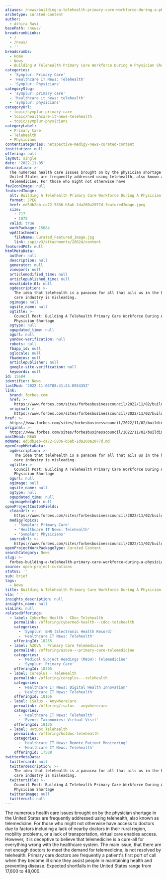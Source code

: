 ```yaml
---
aliases: /news/building-a-telehealth-primary-care-workforce-during-a-physician-shortage
archetype: curated-content
author:
  - Athira Ravi
basePath: /news/
breadcrumbLinks:
  - /
  - /news/
  - ''
breadcrumbs:
  - Home
  - News
  - Building A Telehealth Primary Care Workforce During A Physician Shortage
categories:
  - 'Symplur: Primary Care'
  - 'Healthcare IT News: Telehealth'
  - 'Symplur: Physicians'
categorySlug:
  - 'symplur: primary care'
  - 'healthcare it news: telehealth'
  - 'symplur: physicians'
categoryUrl:
  - topic/symplur-primary-care
  - topic/healthcare-it-news-telehealth
  - topic/symplur-physicians
categoryLabel:
  - Primary Care
  - Telehealth
  - Physicians
contentCategories: netspective-medigy-news-curated-content
institution: null
offering: null
layOut: single
date: '2022-11-05'
description: >-
  The numerous health care issues brought on by the physician shortage in the
  United States are frequently addressed using telehealth, also known as
  telemedicine. For those who might not otherwise have 
favIconImage: null
featuredImage:
  alt: Building A Telehealth Primary Care Workforce During A Physician Shortage
  format: JPEG
  href: ed5db2eb-ca72-5836-b5ab-1da260a2077d-featuredImage.jpeg
  size:
    - 717
    - 1075
  valid: true
  workPackage: 15684
  wpAttachment:
    fileName: Curated_Featured_Image.jpg
    link: /api/v3/attachments/28624/content
featuredPdf: null
htmlMetaData:
  author: null
  description: null
  generator: null
  viewport: null
  articlemodified_time: null
  articlepublished_time: null
  msvalidate.01: null
  ogdescription: >-
    The idea that telehealth is a panacea for all that ails us in the health
    care industry is misleading.
  ogimage: null
  ogsite_name: null
  ogtitle: >-
    Council Post: Building A Telehealth Primary Care Workforce During A
    Physician Shortage
  ogtype: null
  ogupdated_time: null
  ogurl: null
  yandex-verification: null
  robots: null
  fbapp_id: null
  oglocale: null
  fbadmins: null
  articlepublisher: null
  google-site-verification: null
  keywords: null
id: 15684
identifier: News
lastMod: '2022-11-05T08:41:24.893435Z'
link:
  brand: forbes.com
  href: >-
    https://www.forbes.com/sites/forbesbusinesscouncil/2022/11/02/building-a-telehealth-primary-care-workforce-during-a-physician-shortage/
  original: >-
    https://www.forbes.com/sites/forbesbusinesscouncil/2022/11/02/building-a-telehealth-primary-care-workforce-during-a-physician-shortage/
href: >-
  https://www.forbes.com/sites/forbesbusinesscouncil/2022/11/02/building-a-telehealth-primary-care-workforce-during-a-physician-shortage/
original: >-
  https://www.forbes.com/sites/forbesbusinesscouncil/2022/11/02/building-a-telehealth-primary-care-workforce-during-a-physician-shortage/
mastHead: NEWS
mdName: ed5db2eb-ca72-5836-b5ab-1da260a2077d.md
openGraphMetaData:
  ogdescription: >-
    The idea that telehealth is a panacea for all that ails us in the health
    care industry is misleading.
  ogtitle: >-
    Council Post: Building A Telehealth Primary Care Workforce During A
    Physician Shortage
  ogurl: null
  ogimage: null
  ogsite_name: null
  ogtype: null
  ogupdated_time: null
  ogimageheight: null
openProjectCustomFields:
  cleanUrl: >-
    https://www.forbes.com/sites/forbesbusinesscouncil/2022/11/02/building-a-telehealth-primary-care-workforce-during-a-physician-shortage/
  medigyTopics:
    - 'Symplur: Primary Care'
    - 'Healthcare IT News: Telehealth'
    - 'Symplur: Physicians'
  sourceUrl: >-
    https://www.forbes.com/sites/forbesbusinesscouncil/2022/11/02/building-a-telehealth-primary-care-workforce-during-a-physician-shortage/
openProjectWorkPackageType: Curated Content
searchCategory: News
slug: >-
  forbes-building-a-telehealth-primary-care-workforce-during-a-physician-shortage
source: open-project-curations
status: ''
sub: brief
tags:
  - News
title: Building A Telehealth Primary Care Workforce During A Physician Shortage
via: ' '
insights_description: null
insights_name: null
viaLink: null
relatedOfferings:
  - label: CyberMed Health - CDoc Telehealth
    permalink: /offering/cybermed-health---cdoc-telehealth
    categories:
      - 'Symplur: EHR (Electronic Health Record)'
      - 'Healthcare IT News: Telehealth'
    offeringId: 18255
  - label: AZOVA - Primary Care Telemedicine
    permalink: /offering/azova---primary-care-telemedicine
    categories:
      - 'Medical Subject Headings (MeSH): Telemedicine'
      - 'Symplur: Primary Care'
    offeringId: 18205
  - label: Coreplus - TeleHealth
    permalink: /offering/coreplus---telehealth
    categories:
      - 'Healthcare IT News: Digital Health Innovation'
      - 'Healthcare IT News: Telehealth'
    offeringId: 18166
  - label: iSalus - AnywhereCare
    permalink: /offering/isalus---anywherecare
    categories:
      - 'Healthcare IT News: Telehealth'
      - 'Events Taxonomies: Virtual Visit'
    offeringId: 18135
  - label: HotDoc Telehealth
    permalink: /offering/hotdoc-telehealth
    categories:
      - 'Healthcare IT News: Remote Patient Monitoring'
      - 'Healthcare IT News: Telehealth'
    offeringId: 17508
twitterMetaData:
  twittercard: null
  twitterdescription: >-
    The idea that telehealth is a panacea for all that ails us in the health
    care industry is misleading.
  twittertitle: >-
    Council Post: Building A Telehealth Primary Care Workforce During A
    Physician Shortage
  twitterimage: null
  twitterurl: null
---
```

<p>The numerous health care issues brought on by the physician shortage in the United States are frequently addressed using telehealth, also known as telemedicine. For those who might not otherwise have access to doctors due to factors including a lack of nearby doctors in their rural region, mobility problems, or a lack of transportation, virtual care enables access. However, it is deceptive to believe that telemedicine is a cure-all for everything wrong with the healthcare system. The main issue, that there are not enough doctors to meet the demand for telemedicine, is not resolved by telehealth. Primary care doctors are frequently a patient's first port of call when they become ill since they assist people in maintaining health and preventing disease. Expected shortfalls in the United States range from 17,800 to 48,000.</p>